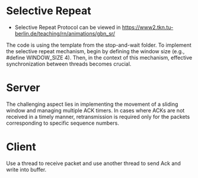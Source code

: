 # Selective Repeat
- Selective Repeat Protocol can be viewed in https://www2.tkn.tu-berlin.de/teaching/rn/animations/gbn_sr/

The code is using the template from the stop-and-wait folder. 
To implement the selective repeat mechanism, begin by defining the window size (e.g., #define WINDOW_SIZE 4). Then, in the context of this mechanism, effective synchronization between threads becomes crucial. 

# Server

The challenging aspect lies in implementing the movement of a sliding window and managing multiple ACK timers. In cases where ACKs are not received in a timely manner, retransmission is required only for the packets corresponding to specific sequence numbers.

# Client
Use a thread to receive packet and use another thread to send Ack and write into buffer.